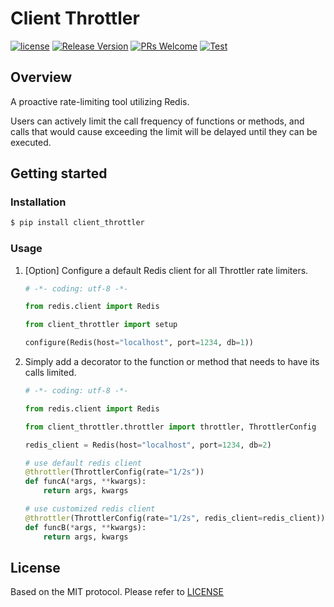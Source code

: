 # Client Throttler

[![license](https://img.shields.io/badge/license-MIT-brightgreen.svg?style=flat)](https://github.com/OVINC-CN/ClientThrottler/blob/main/LICENSE)
[![Release Version](https://img.shields.io/badge/release-1.0.1-brightgreen.svg)](https://github.com/OVINC-CN/ClientThrottler/releases)
[![PRs Welcome](https://img.shields.io/badge/PRs-welcome-brightgreen.svg)](https://github.com/OVINC-CN/ClientThrottler/pulls)
[![Test](https://github.com/OVINC-CN/ClientThrottler/actions/workflows/test.yml/badge.svg)](https://github.com/OVINC-CN/ClientThrottler/actions/workflows/test.yml)

## Overview

A proactive rate-limiting tool utilizing Redis.

Users can actively limit the call frequency of functions or methods, and calls that would cause exceeding the limit will
be delayed until they can be executed.

## Getting started

### Installation

```bash
$ pip install client_throttler
```

### Usage

1. [Option] Configure a default Redis client for all Throttler rate limiters.

    ```python
    # -*- coding: utf-8 -*-

    from redis.client import Redis
    
    from client_throttler import setup
    
    configure(Redis(host="localhost", port=1234, db=1))
    ```

2. Simply add a decorator to the function or method that needs to have its calls limited.

    ```python
    # -*- coding: utf-8 -*-
    
    from redis.client import Redis
    
    from client_throttler.throttler import throttler, ThrottlerConfig
    
    redis_client = Redis(host="localhost", port=1234, db=2)
    
    # use default redis client
    @throttler(ThrottlerConfig(rate="1/2s"))
    def funcA(*args, **kwargs):
        return args, kwargs
    
    # use customized redis client
    @throttler(ThrottlerConfig(rate="1/2s", redis_client=redis_client))
    def funcB(*args, **kwargs):
        return args, kwargs
    ```

## License

Based on the MIT protocol. Please refer to [LICENSE](https://github.com/OVINC-CN/ClientThrottler/blob/main/LICENSE)
